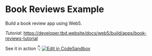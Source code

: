 # Book Reviews Example

Build a book review app using Web5.

*Tutorial:* https://developer.tbd.website/docs/web5/build/apps/book-reviews-tutorial

See it in action 👇
[![Edit in CodeSandbox](https://assets.codesandbox.io/github/button-edit-lime.svg)](https://codesandbox.io/p/sandbox/github/TBD54566975/developer.tbd.website/tree/main/examples/tutorials/book-reviews)
